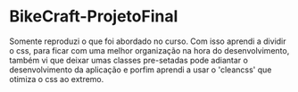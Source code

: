 # BikeCraft-ProjetoFinal
Somente reproduzi o que foi abordado no curso.
Com isso aprendi a  dividir o css, para ficar com uma melhor organização na hora do desenvolvimento, também vi que deixar umas classes pre-setadas pode adiantar o desenvolvimento da aplicação e porfim aprendi a usar o 'cleancss' que otimiza o css ao extremo.
